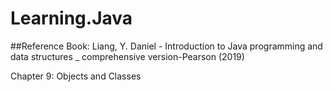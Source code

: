 # Learning.Java
##Reference Book: Liang, Y. Daniel - Introduction to Java programming and data structures _ comprehensive version-Pearson (2019)

Chapter 9: Objects and Classes
